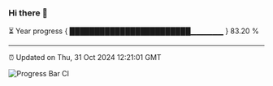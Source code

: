 ### Hi there 👋

⏳ Year progress { ████████████████████████▁▁▁▁▁▁ } 83.20 %

---

⏰ Updated on Thu, 31 Oct 2024 12:21:01 GMT

![Progress Bar CI](https://github.com/code-lakshay/GitHub-Actions-Demo/workflows/Progress%20Bar%20CI/badge.svg)
